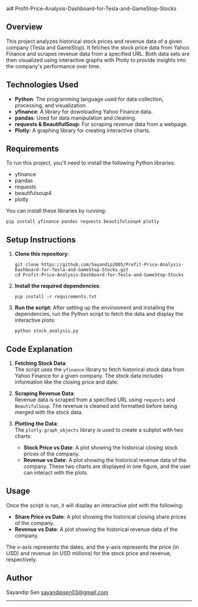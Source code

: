 ai# Profit-Price-Analysis-Dashboard-for-Tesla-and-GameStop-Stocks


## Overview

This project analyzes historical stock prices and revenue data of a given company (Tesla and GameStop). It fetches the stock price data from Yahoo Finance and scrapes revenue data from a specified URL. Both data sets are then visualized using interactive graphs with Plotly to provide insights into the company's performance over time.

## Technologies Used

- **Python**: The programming language used for data collection, processing, and visualization.
- **yfinance**: A library for downloading Yahoo Finance data.
- **pandas**: Used for data manipulation and cleaning.
- **requests & BeautifulSoup**: For scraping revenue data from a webpage.
- **Plotly**: A graphing library for creating interactive charts.

## Requirements

To run this project, you'll need to install the following Python libraries:

- yfinance
- pandas
- requests
- beautifulsoup4
- plotly

You can install these libraries by running:

```
pip install yfinance pandas requests beautifulsoup4 plotly
```

## Setup Instructions

1. **Clone this repository**:
   ```
   git clone https://github.com/Sayandip2005/Profit-Price-Analysis-Dashboard-for-Tesla-and-GameStop-Stocks.git
   cd Profit-Price-Analysis-Dashboard-for-Tesla-and-GameStop-Stocks
   ```

2. **Install the required dependencies**:
   ```
   pip install -r requirements.txt
   ```

3. **Run the script**:
   After setting up the environment and installing the dependencies, run the Python script to fetch the data and display the interactive plots:
   ```
   python stock_analysis.py
   ```

## Code Explanation

1. **Fetching Stock Data**:  
   The script uses the `yfinance` library to fetch historical stock data from Yahoo Finance for a given company. The stock data includes information like the closing price and date.

2. **Scraping Revenue Data**:  
   Revenue data is scraped from a specified URL using `requests` and `BeautifulSoup`. The revenue is cleaned and formatted before being merged with the stock data.

3. **Plotting the Data**:  
   The `plotly.graph_objects` library is used to create a subplot with two charts:
   - **Stock Price vs Date**: A plot showing the historical closing stock prices of the company.
   - **Revenue vs Date**: A plot showing the historical revenue data of the company.
   These two charts are displayed in one figure, and the user can interact with the plots.

## Usage

Once the script is run, it will display an interactive plot with the following:

- **Share Price vs Date**: A plot showing the historical closing share prices of the company.
- **Revenue vs Date**: A plot showing the historical revenue data of the company.

The x-axis represents the dates, and the y-axis represents the price (in USD) and revenue (in USD millions) for the stock price and revenue, respectively.



## Author

Sayandip Sen
sayandipsen03@gmail.com
 

---
